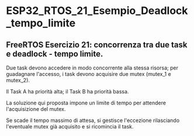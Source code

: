 # ESP32_RTOS_21_Esempio_Deadlock_tempo_limite

## FreeRTOS Esercizio 21: concorrenza tra due task e deadlock - tempo limite.

Due task devono accedere in modo concorrente alla stessa risorsa; per guadagnare l'accesso, i task devono acquisire due mutex (mutex_1 e mutex_2).

Il Task A ha priorità alta; il Task B ha priorità bassa.

La soluzione qui proposta impone un limite di tempo per attendere l'acquisizione del mutex.

Se scade il tempo massimo di attesa, si gestisce l'eccezione rilasciando l'eventuale mutex già acquisito e si ricomincia il task. 
